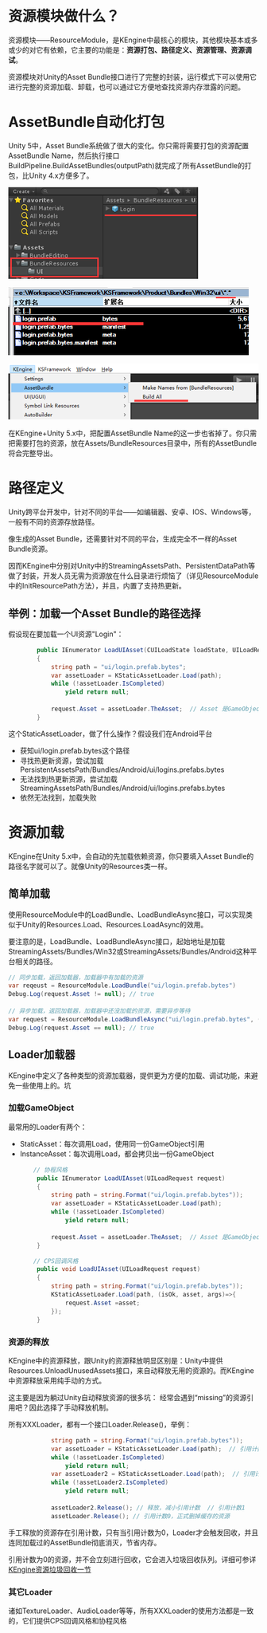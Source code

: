 # 资源模块做什么？

资源模块——ResourceModule，是KEngine中最核心的模块，其他模块基本或多或少的对它有依赖，它主要的功能是：**资源打包、路径定义、资源管理、资源调试**。

资源模块对Unity的Asset Bundle接口进行了完整的封装，运行模式下可以使用它进行完整的资源加载、卸载，也可以通过它方便地查找资源内存泄露的问题。

# AssetBundle自动化打包

Unity 5中，Asset Bundle系统做了很大的变化。你只需将需要打包的资源配置AssetBundle Name，然后执行接口BuildPipeline.BuildAssetBundles(outputPath)就完成了所有AssetBundle的打包，比Unity 4.x方便多了。

![把需要打包的资源放到BundleResources目录中](../images/resource/guide-1.png)

![AssetBundle最终默认生成到Product/Bundles/(Platform)/中](../images/resource/guide-2.png)

![KEngine->AssetBundle->Build All，自动设置BundleResources目录下所有的资源的Asset Bundle Name并执行打包](../images/resource/guide-3.png)

在KEngine+Unity 5.x中，把配置AssetBundle Name的这一步也省掉了。你只需把需要打包的资源，放在Assets/BundleResources目录中，所有的AssetBundle将会完整导出。


# 路径定义

Unity跨平台开发中，针对不同的平台——如编辑器、安卓、IOS、Windows等，一般有不同的资源存放路径。

像生成的Asset Bundle，还需要针对不同的平台，生成完全不一样的Asset Bundle资源。

因而KEngine中分别对Unity中的StreamingAssetsPath、PersistentDataPath等做了封装，开发人员无需为资源放在什么目录进行烦恼了（详见ResourceModule中的InitResourcePath方法），并且，内置了支持热更新。

## 举例：加载一个Asset Bundle的路径选择

假设现在要加载一个UI资源"Login"：
```csharp
        public IEnumerator LoadUIAsset(CUILoadState loadState, UILoadRequest request)
        {
            string path = "ui/login.prefab.bytes";
            var assetLoader = KStaticAssetLoader.Load(path);
            while (!assetLoader.IsCompleted)
                yield return null;

            request.Asset = assetLoader.TheAsset;  // Asset 是GameObject
        }
```

这个StaticAssetLoader，做了什么操作？假设我们在Android平台
- 获知ui/login.prefab.bytes这个路径
- 寻找热更新资源，尝试加载PersistentAssetsPath/Bundles/Android/ui/logins.prefabs.bytes
- 无法找到热更新资源，尝试加载StreamingAssetsPath/Bundles/Android/ui/logins.prefabs.bytes
- 依然无法找到，加载失败





# 资源加载

KEngine在Unity 5.x中，会自动的先加载依赖资源，你只要填入Asset Bundle的路径名字就可以了。就像Unity的Resources类一样。


## 简单加载
使用ResourceModule中的LoadBundle、LoadBundleAsync接口，可以实现类似于Unity的Resources.Load、Resources.LoadAsync的效用。


要注意的是，LoadBundle、LoadBundleAsync接口，起始地址是加载StreamingAssets/Bundles/Win32或StreamingAssets/Bundles/Android这种平台相关的路径。

```csharp
// 同步加载，返回加载器，加载器中有加载的资源
var reqeust = ResourceModule.LoadBundle("ui/login.prefab.bytes")
Debug.Log(request.Asset != null); // true

// 异步加载，返回加载器，加载器中还没加载的资源，需要异步等待
var request = ResourceModule.LoadBundleAsync("ui/login.prefab.bytes", (isOk, asset, args)=>{});
Debug.Log(request.Asset == null); // true
```

## Loader加载器

KEngine中定义了各种类型的资源加载器，提供更为方便的加载、调试功能，来避免一些使用上的。坑

### 加载GameObject

最常用的Loader有两个：
- StaticAsset：每次调用Load，使用同一份GameObject引用
- InstanceAsset：每次调用Load，都会拷贝出一份GameObject

```csharp
       // 协程风格
        public IEnumerator LoadUIAsset(UILoadRequest request)
        {
            string path = string.Format("ui/login.prefab.bytes"));
            var assetLoader = KStaticAssetLoader.Load(path);
            while (!assetLoader.IsCompleted)
                yield return null;

            request.Asset = assetLoader.TheAsset;  // Asset 是GameObject
        }
```
```csharp
       // CPS回调风格
        public void LoadUIAsset(UILoadRequest request)
        {
            string path = string.Format("ui/login.prefab.bytes"));
            KStaticAssetLoader.Load(path, (isOk, asset, args)=>{
                request.Asset =asset;
            });
        }
```

### 资源的释放

KEngine中的资源释放，跟Unity的资源释放明显区别是：Unity中提供Resources.UnloadUnusedAssets接口，来自动释放无用的资源的。而KEngine中资源释放采用纯手动的方式。  

这主要是因为躺过Unity自动释放资源的很多坑： 经常会遇到“missing”的资源引用吧？因此选择了手动释放机制。

所有XXXLoader，都有一个接口Loader.Release()，举例：
```csharp
            string path = string.Format("ui/login.prefab.bytes"));
            var assetLoader = KStaticAssetLoader.Load(path);  // 引用计数1
            while (!assetLoader.IsCompleted)
                yield return null;
            var assetLoader2 = KStaticAssetLoader.Load(path);  // 引用计数2
            while (!assetLoader2.IsCompleted)
                yield return null;

            assetLoader2.Release(); // 释放，减小引用计数  // 引用计数1
            assetLoader.Release(); // 引用计数0，正式删掉缓存的资源
```

手工释放的资源存在引用计数，只有当引用计数为0，Loader才会触发回收，并且连同加载过的AssetBundle彻底消灭，节省内存。

引用计数为0的资源，并不会立刻进行回收，它会进入垃圾回收队列。详细可参详[KEngine资源垃圾回收一节](gc)

###  其它Loader

诸如TextureLoader、AudioLoader等等，所有XXXLoader的使用方法都是一致的，它们提供CPS回调风格和协程风格
